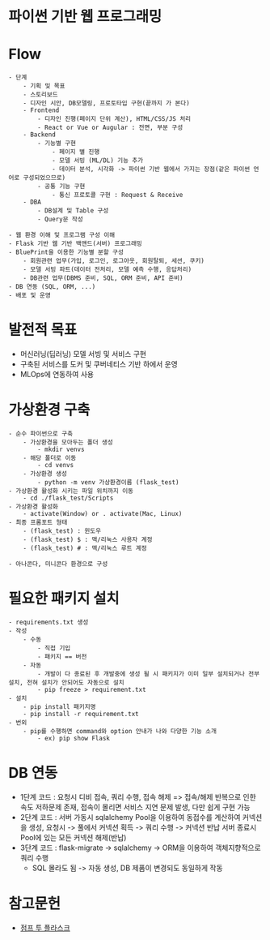 # 파이썬 기반 웹 프로그래밍

# Flow
    - 단계
        - 기획 및 목표
        - 스토리보드
        - 디자인 시안, DB모델링, 프로토타입 구현(끝까지 가 본다)
        - Frontend
            - 디자인 진행(페이지 단위 계산), HTML/CSS/JS 처리
            - React or Vue or Augular : 전면, 부분 구성
        - Backend
            - 기능별 구현
                - 페이지 별 진행
                - 모델 서빙 (ML/DL) 기능 추가
                - 데이터 분석, 시각화 -> 파이썬 기반 웹에서 가지는 장점(같은 파이썬 언어로 구성되었으므로)
            - 공통 기능 구현
                - 통신 프로토콜 구현 : Request & Receive
        - DBA
            - DB설계 및 Table 구성
            - Query문 작성

    - 웹 환경 이해 및 프로그램 구성 이해
    - Flask 기반 웹 기반 백앤드(서버) 프로그래밍
    - BluePrint을 이용한 기능별 분할 구성
        - 회원관련 업무(가입, 로그인, 로그아웃, 회원탈퇴, 세션, 쿠키) 
        - 모델 서빙 파트(데이터 전처리, 모델 예측 수행, 응답처리)
        - DB관련 업무(DBMS 준비, SQL, ORM 준비, API 준비)
    - DB 연동 (SQL, ORM, ...)
    - 배포 및 운영
# 발전적 목표
- 머신러닝(딥러닝) 모델 서빙 및 서비스 구현
- 구축된 서비스를 도커 및 쿠버네티스 기반 하에서 운영
- MLOps에 연동하여 사용

# 가상환경 구축
    - 순수 파이썬으로 구축
        - 가상환경을 모아두는 폴더 생성 
            - mkdir venvs
        - 해당 폴더로 이동
            - cd venvs
        - 가상환경 생성 
            - python -m venv 가상환경이름 (flask_test)
    - 가상환경 활성화 시키는 파일 위치까지 이동
        - cd ./flask_test/Scripts
    - 가상환경 활성화
        - activate(Window) or . activate(Mac, Linux)
    - 최종 프롬포트 형태
        - (flask_test) : 윈도우
        - (flask_test) $ : 맥/리눅스 사용자 계정
        - (flask_test) # : 맥/리눅스 루트 계정

    - 아나콘다, 미니콘다 환경으로 구성

# 필요한 패키지 설치
    - requirements.txt 생성
    - 작성
        - 수동
            - 직접 기입
            - 패키지 == 버전
        - 자동 
            - 개발이 다 종료된 후 개발중에 생성 될 시 패키지가 이미 일부 설치되거나 전부 설치, 전혀 설치가 안되어도 자동으로 설치 
            - pip freeze > requirement.txt
    - 설치
        - pip install 패키지명
        - pip install -r requirement.txt
    - 번외
        - pip를 수행하면 command와 option 안내가 나와 다양한 기능 소개
            - ex) pip show Flask

# DB 연동
- 1단계 코드 : 요청시 디비 접속, 쿼리 수행, 접속 해제 => 접속/해제 반복으로 인한 속도 저하문제 존재, 접속이 몰리면 서비스 지연 문제 발생, 다만 쉽게 구현 가능
- 2단계 코드 : 서버 가동시 sqlalchemy Pool을 이용하여 동접수를 계산하여 커넥션을 생성, 요청시 -> 풀에서 커넥션 획득 -> 쿼리 수행 -> 커넥션 반납
서버 종료시 Pool에 있는 모든 커넥션 해제(반납)
- 3단계 코드 : flask-migrate -> sqlalchemy -> ORM을 이용하여 객체지향적으로 쿼리 수행
    - SQL 몰라도 됨 -> 자동 생성, DB 제품이 변경되도 동일하게 작동 

# 참고문헌
- [점프 투 플라스크](https://wikidocs.net/81044)

